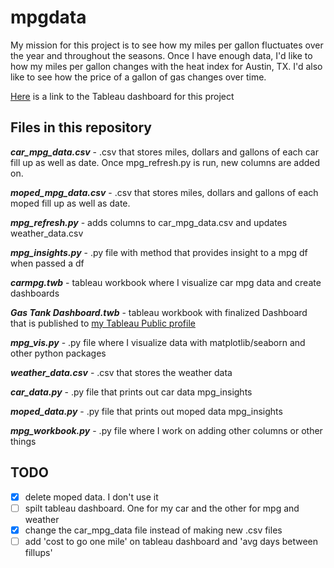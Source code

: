 # mpgdata

My mission for this project is to see how my miles per gallon fluctuates over the year and throughout the seasons. Once I have enough data, I'd like to how my miles per gallon changes with the heat index for Austin, TX. I'd also like to see how the price of a gallon of gas changes over time.

[Here](https://public.tableau.com/profile/ethan.fuerst#!/vizhome/mpgdatavis/Dashboard) is a link to the Tableau dashboard for this project

## Files in this repository

__*car_mpg_data.csv*__ - .csv that stores miles, dollars and gallons of each car fill up as well as date. Once mpg_refresh.py is run, new columns are added on.

__*moped_mpg_data.csv*__ - .csv that stores miles, dollars and gallons of each moped fill up as well as date. 

__*mpg_refresh.py*__ - adds columns to car_mpg_data.csv and updates weather_data.csv

__*mpg_insights.py*__ - .py file with method that provides insight to a mpg df when passed a df

__*carmpg.twb*__ - tableau workbook where I visualize car mpg data and create dashboards

__*Gas Tank Dashboard.twb*__ - tableau workbook with finalized Dashboard that is published to [my Tableau Public profile](https://public.tableau.com/profile/ethan.fuerst#!/)

__*mpg_vis.py*__ - .py file where I visualize data with matplotlib/seaborn and other python packages

__*weather_data.csv*__ - .csv that stores the weather data

__*car_data.py*__ - .py file that prints out car data mpg_insights

__*moped_data.py*__ - .py file that prints out moped data mpg_insights

__*mpg_workbook.py*__ - .py file where I work on adding other columns or other things

## TODO

- [x] delete moped data. I don't use it
- [ ] spilt tableau dashboard. One for my car and the other for mpg and weather
- [X] change the car_mpg_data file instead of making new .csv files
- [ ] add 'cost to go one mile' on tableau dashboard and 'avg days between fillups'
